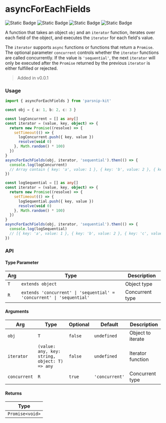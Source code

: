 # asyncForEachFields
![Static Badge](https://img.shields.io/badge/Statement%20Coverage-100.00%-brightgreen) ![Static Badge](https://img.shields.io/badge/Branch%20Coverage-100.00%-brightgreen) ![Static Badge](https://img.shields.io/badge/Function%20Coverage-100.00%-brightgreen) ![Static Badge](https://img.shields.io/badge/Line%20Coverage-100.00%-brightgreen)
      
A function that takes an object `obj` and an `iterator` function, iterates over each field of the object, and executes the `iterator` for each field's value.

The `iterator` supports `async` functions or functions that return a `Promise`. The optional parameter `concurrent` controls whether the `iterator` functions are called concurrently. If the value is `'sequential'`, the next `iterator` will only be executed after the `Promise` returned by the previous `iterator` is either fulfilled or rejected.


> Added in v0.0.1



### Usage

```ts
import { asyncForEachFields } from 'parsnip-kit'

const obj = { a: 1, b: 2, c: 3 }

const logConcurrent = [] as any[]
const iterator = (value, key, object) => {
  return new Promise((resolve) => {
    setTimeout(() => {
      logConcurrent.push({ key, value })
      resolve(void 0)
    }, Math.random() * 100)
  })
}
asyncForEachFields(obj, iterator, 'sequential').then(() => {
  console.log(logConcurrent)
  // Array contain { key: 'a', value: 1 }, { key: 'b', value: 2 }, { key: 'c', value: 3 } with random order.
})

const logSequential = [] as any[]
const iterator = (value, key, object) => {
  return new Promise((resolve) => {
    setTimeout(() => {
      logSequential.push({ key, value })
      resolve(void 0)
    }, Math.random() * 100)
  })
}
asyncForEachFields(obj, iterator, 'sequential').then(() => {
  console.log(logSequential)
  // [{ key: 'a', value: 1 }, { key: 'b', value: 2 }, { key: 'c', value: 3 }]
})
```


### API

#### Type Parameter

| Arg | Type | Description |
| --- | --- | --- |
| `T` | `extends object` | Object type  |
| `R` | `extends 'concurrent' \| 'sequential' = 'concurrent' \| 'sequential'` | Concurrent type |

#### Arguments

| Arg | Type | Optional | Default | Description |
| --- | --- | --- | --- | --- |
| `obj` | `T` | `false` | `undefined` | Object to iterate |
| `iterator` | `(value: any, key: string, object: T) => any` | `false` | `undefined` | Iterator function |
| `concurrent` | `R` | `true` | `'concurrent'` | Concurrent type |

#### Returns

| Type |
| ---  |
| `Promise<void>`  |